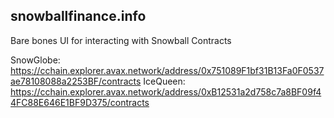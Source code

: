 ## snowballfinance.info

Bare bones UI for interacting with Snowball Contracts

SnowGlobe: https://cchain.explorer.avax.network/address/0x751089F1bf31B13Fa0F0537ae78108088a2253BF/contracts
IceQueen: https://cchain.explorer.avax.network/address/0xB12531a2d758c7a8BF09f44FC88E646E1BF9D375/contracts
